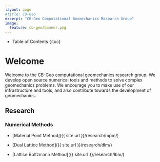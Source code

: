 ```yaml
---
layout: page
#title: CB-Geo
excerpt: "CB-Geo Computational Geomechanics Research Group"
image:
  feature: cb-geo/banner.png
---
```

* Table of Contents
{:toc}


# Welcome

Welcome to the CB-Geo computational geomechanics research group. We develop open source numerical tools and methods to solve complex geomechanics problems. We encourage you to make use of our infrastructure and tools, and also contribute towards the development of geomechanics.

## Research
### Numerical Methods

* [Material Point Method]({{ site.url }}/research/mpm/)

* [Dual Lattice Method]({{ site.url }}/research/dlm/)

* [Lattice Boltzmann Method]({{ site.url }}/research/lbm/)


